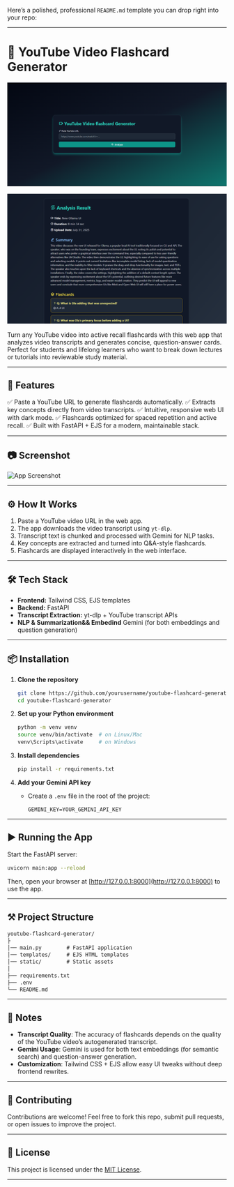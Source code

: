 Here’s a polished, professional `README.md` template you can drop right into your repo:

---

# 🎥 YouTube Video Flashcard Generator

![main page](static/image2.png)

![info page](static/image.png)

Turn any YouTube video into active recall flashcards with this web app that analyzes video transcripts and generates concise, question-answer cards. Perfect for students and lifelong learners who want to break down lectures or tutorials into reviewable study material.

---

## 🚀 Features

✅ Paste a YouTube URL to generate flashcards automatically.
✅ Extracts key concepts directly from video transcripts.
✅ Intuitive, responsive web UI with dark mode.
✅ Flashcards optimized for spaced repetition and active recall.
✅ Built with FastAPI + EJS for a modern, maintainable stack.

---

## 📷 Screenshot

![App Screenshot](76263bf2-cbf4-4d6f-999a-c49fa01b6884.png)

---

## ⚙️ How It Works

1. Paste a YouTube video URL in the web app.
2. The app downloads the video transcript using `yt-dlp`.
3. Transcript text is chunked and processed with Gemini for NLP tasks.
4. Key concepts are extracted and turned into Q\&A-style flashcards.
5. Flashcards are displayed interactively in the web interface.

---

## 🛠 Tech Stack

* **Frontend:** Tailwind CSS, EJS templates
* **Backend:** FastAPI
* **Transcript Extraction:** yt-dlp + YouTube transcript APIs
* **NLP & Summarization&& Embedind** Gemini (for both embeddings and question generation)


---

## 📦 Installation

1. **Clone the repository**

   ```bash
   git clone https://github.com/yourusername/youtube-flashcard-generator.git
   cd youtube-flashcard-generator
   ```

2. **Set up your Python environment**

   ```bash
   python -m venv venv
   source venv/bin/activate  # on Linux/Mac
   venv\Scripts\activate     # on Windows
   ```

3. **Install dependencies**

   ```bash
   pip install -r requirements.txt
   ```

4. **Add your Gemini API key**

   * Create a `.env` file in the root of the project:

     ```env
     GEMINI_KEY=YOUR_GEMINI_API_KEY
     ```

---

## ▶️ Running the App

Start the FastAPI server:

```bash
uvicorn main:app --reload
```

Then, open your browser at [http://127.0.0.1:8000](http://127.0.0.1:8000) to use the app.

---

## ⚒️ Project Structure

```
youtube-flashcard-generator/
├
│── main.py        # FastAPI application
│── templates/     # EJS HTML templates
│── static/        # Static assets
│   
├── requirements.txt
├── .env
└── README.md
```

---

## 📌 Notes

* **Transcript Quality**: The accuracy of flashcards depends on the quality of the YouTube video’s autogenerated transcript.
* **Gemini Usage**: Gemini is used for both text embeddings (for semantic search) and question-answer generation.
* **Customization**: Tailwind CSS + EJS allow easy UI tweaks without deep frontend rewrites.

---

## 🤝 Contributing

Contributions are welcome! Feel free to fork this repo, submit pull requests, or open issues to improve the project.

---

## 📄 License

This project is licensed under the [MIT License](LICENSE).

---


